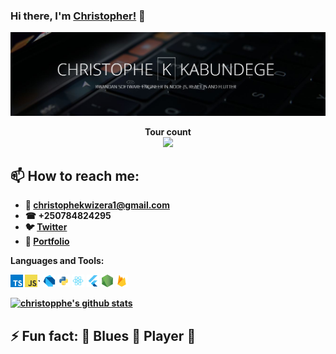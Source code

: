 ### Hi there, I'm [Christopher!](https://kabundege.rw) 👋
![Christopher](https://github.com/kabundege/kabundege/blob/master/src/assets/edit.JPG?raw=true)
<p align="center"> 
  <b>Tour count<b>
  <br>
  <img src="https://profile-counter.glitch.me/kabundege/count.svg" />
</p>

## 📫 How to reach me: 
 - 📧 christophekwizera1@gmail.com
 - ☎ **+250784824295**
 - 🐦 [**Twitter**](https://twitter.com/KabundegeC)
 - 🔗 [**Portfolio**](https://www.kabundege.rw)
  
**Languages and Tools:**  

<code><img height="20" src="https://raw.githubusercontent.com/github/explore/80688e429a7d4ef2fca1e82350fe8e3517d3494d/topics/typescript/typescript.png"></code>
<code><img height="20" src="https://raw.githubusercontent.com/github/explore/80688e429a7d4ef2fca1e82350fe8e3517d3494d/topics/javascript/javascript.png"></code>`
<code><img height="20" src="https://raw.githubusercontent.com/github/explore/80688e429a7d4ef2fca1e82350fe8e3517d3494d/topics/dart/dart.png"></code>
<code><img height="20" src="https://raw.githubusercontent.com/github/explore/80688e429a7d4ef2fca1e82350fe8e3517d3494d/topics/python/python.png"></code>
<code><img height="20" src="https://raw.githubusercontent.com/github/explore/80688e429a7d4ef2fca1e82350fe8e3517d3494d/topics/react/react.png"></code>
<code><img height="20" src="https://raw.githubusercontent.com/github/explore/80688e429a7d4ef2fca1e82350fe8e3517d3494d/topics/flutter/flutter.png"></code>
<code><img height="20" src="https://raw.githubusercontent.com/github/explore/80688e429a7d4ef2fca1e82350fe8e3517d3494d/topics/nodejs/nodejs.png"></code>
<code><img height="20" src="https://raw.githubusercontent.com/github/explore/80688e429a7d4ef2fca1e82350fe8e3517d3494d/topics/firebase/firebase.png"></code>

[![christopphe's github stats](https://github-readme-stats.vercel.app/api?username=kabundege&show_icons=true&theme=radical)](https://github.com/kabundege/github-readme-stats)

## ⚡ Fun fact:  **💓  Blues  🎸 Player 🎼**
